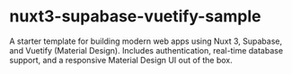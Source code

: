 # nuxt3-supabase-vuetify-sample
A starter template for building modern web apps using Nuxt 3, Supabase, and Vuetify (Material Design). Includes authentication, real-time database support, and a responsive Material Design UI out of the box.
